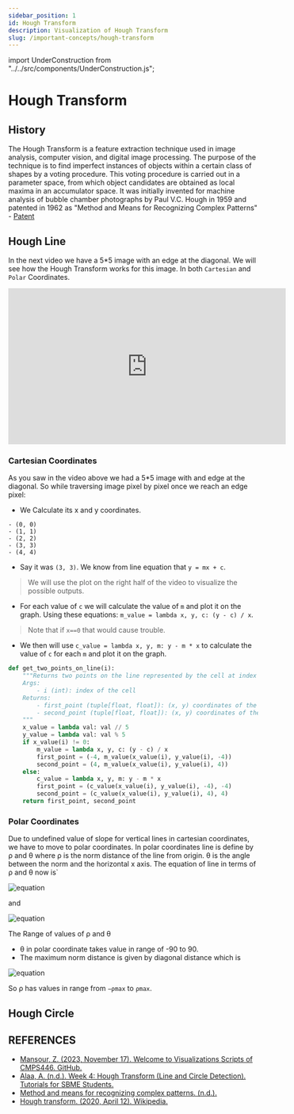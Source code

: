 ```yaml
---
sidebar_position: 1
id: Hough Transform
description: Visualization of Hough Transform
slug: /important-concepts/hough-transform
---
```


import UnderConstruction from "../../src/components/UnderConstruction.js";

# Hough Transform

## History
The Hough Transform is a feature extraction technique used in image analysis, computer vision, and digital image processing. The purpose of the technique is to find imperfect instances of objects within a certain class of shapes by a voting procedure. This voting procedure is carried out in a parameter space, from which object candidates are obtained as local maxima in an accumulator space. It was initially invented for machine analysis of bubble chamber photographs by Paul V.C. Hough in 1959 and patented in 1962 as "Method and Means for Recognizing Complex Patterns" - [Patent](https://patents.google.com/patent/US3069654)


## Hough Line
In the next video we have a 5*5 image with an edge at the diagonal. We will see how the Hough Transform works for this image. In both `Cartesian` and `Polar` Coordinates.

<div style={{ display: 'flex', justifyContent: 'center' }}>
    <iframe width="560" height="315" src="https://www.youtube.com/embed/eiS5IAFu5-s?si=Y4uLc9WYZWnYwy4y" title="YouTube video player" frameborder="0" allow="accelerometer; autoplay; clipboard-write; encrypted-media; gyroscope; picture-in-picture; web-share" allowfullscreen></iframe>
</div>

### Cartesian Coordinates
As you saw in the video above we had a 5*5 image with and edge at the diagonal. So while traversing image pixel by pixel once we reach an edge pixel:
- We Calculate its x and y coordinates.
```
- (0, 0)
- (1, 1)
- (2, 2)
- (3, 3)
- (4, 4)
```
- Say it was `(3, 3)`. We know from line equation that `y = mx + c`.
> We will use the plot on the right half of the video to visualize the possible outputs.
- For each value of `c` we will calculate the value of `m` and plot it on the graph. Using these equations: `m_value = lambda x, y, c: (y - c) / x`.
> Note that if `x==0` that would cause trouble.
- We then will use `c_value = lambda x, y, m: y - m * x` to calculate the value of `c` for each `m` and plot it on the graph.

```python
def get_two_points_on_line(i):
    """Returns two points on the line represented by the cell at index i
    Args:
        - i (int): index of the cell
    Returns:
        - first_point (tuple[float, float]): (x, y) coordinates of the first point
        - second_point (tuple[float, float]): (x, y) coordinates of the second point
    """
    x_value = lambda val: val // 5
    y_value = lambda val: val % 5
    if x_value(i) != 0:
        m_value = lambda x, y, c: (y - c) / x
        first_point = (-4, m_value(x_value(i), y_value(i), -4))
        second_point = (4, m_value(x_value(i), y_value(i), 4))
    else:
        c_value = lambda x, y, m: y - m * x
        first_point = (c_value(x_value(i), y_value(i), -4), -4)
        second_point = (c_value(x_value(i), y_value(i), 4), 4)
    return first_point, second_point
```


### Polar Coordinates
Due to undefined value of slope for vertical lines in cartesian coordinates, we have to move to polar coordinates. In polar coordinates line is define by ρ and θ where ρ is the norm distance of the line from origin. θ is the angle between the norm and the horizontal x axis. The equation of line in terms of ρ and θ now is`

![equation](https://latex.codecogs.com/svg.image?&space;y=\frac{-cos(\theta)}{sin(\theta)}x&plus;\frac{\rho}{sin(\theta)})

and

![equation](https://latex.codecogs.com/svg.image?\rho=x&space;cos(\theta)&plus;y&space;sin(\theta))


The Range of values of ρ and θ
- θ  in polar coordinate takes value in range of -90 to 90.
- The maximum norm distance is given by diagonal distance which is

![equation](https://latex.codecogs.com/svg.image?\rho_{max}=\sqrt{x^2&plus;y^2})

So ρ has values in range from `−ρmax` to `ρmax`.


## Hough Circle
<UnderConstruction />

## REFERENCES
- [Mansour, Z. (2023, November 17). Welcome to Visualizations Scripts of CMPS446. GitHub.](https://github.com/ZiadMansourM/manim)
- [Alaa, A. (n.d.). Week 4: Hough Transform (Line and Circle Detection). Tutorials for SBME Students.](https://sbme-tutorials.github.io/2021/cv/notes/4_week4.html)
- [Method and means for recognizing complex patterns. (n.d.).](https://patents.google.com/patent/US3069654)
- [Hough transform. (2020, April 12). Wikipedia.](https://en.wikipedia.org/wiki/Hough_transform)
